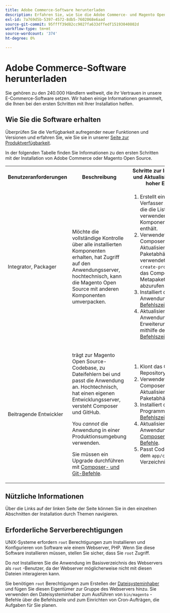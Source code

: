 ```yaml
---
title: Adobe Commerce-Software herunterladen
description: Erfahren Sie, wie Sie die Adobe Commerce- und Magento Open Source-Software herunterladen.
exl-id: 7a769d5b-5397-4572-8db5-7602068e6aad
source-git-commit: 95ffff39d82cc9027fa633dffedf15193040802d
workflow-type: tm+mt
source-wordcount: '374'
ht-degree: 0%

---
```


# Adobe Commerce-Software herunterladen

Sie gehören zu den 240.000 Händlern weltweit, die ihr Vertrauen in unsere E-Commerce-Software setzen. Wir haben einige Informationen gesammelt, die Ihnen bei den ersten Schritten mit Ihrer Installation helfen.

## Wie Sie die Software erhalten

Überprüfen Sie die Verfügbarkeit aufregender neuer Funktionen und Versionen und erfahren Sie, wie Sie sie in unserer [Seite zur Produktverfügbarkeit](https://devdocs.magento.com/release/availability.html).

In der folgenden Tabelle finden Sie Informationen zu den ersten Schritten mit der Installation von Adobe Commerce oder Magento Open Source.

<table>
    <tbody>
        <tr>
            <th>Benutzeranforderungen</th>
            <th>Beschreibung</th>
            <th>Schritte zur Installation und Aktualisierung auf hoher Ebene</th>
            <th>Link "Erste Schritte"</th>
        </tr>
    <tr>
        <td><p>Integrator, Packager</p></td>
        <td><p>Möchte die vollständige Kontrolle über alle installierten Komponenten erhalten, hat Zugriff auf den Anwendungsserver, hochtechnisch, kann die Magento Open Source mit anderen Komponenten umverpacken.</p>
        </td>
        <td><ol><li>Erstellt einen Verfasser <em>Projekt</em> , die die Liste der zu verwendenden Komponenten enthält.</li>
            <li>Verwendet Composer zum Aktualisieren von Paketabhängigkeiten; verwendet <code>composer create-project</code> , um das Composer-Metapaket abzurufen.</li>
            <li>Installiert die Anwendung mit dem <a href="../advanced.md">Befehlszeile</a>.</li>
        <li>Aktualisieren Sie die Anwendung und die Erweiterungen mithilfe des  <a href="../../upgrade/implementation/perform-upgrade.md">Befehlszeile</a>.</li></ol></td>
        <td><p><a href="../composer.md">Metapaket abrufen</a></p></td>
    </tr>
    <tr>
        <td><p>Beitragende Entwickler</p></td>
        <td><p>trägt zur Magento Open Source-Codebase, zu Dateifehlern bei und passt die Anwendung an. Hochtechnisch, hat einen eigenen Entwicklungsserver, versteht Composer und GitHub.</p>
            <p>You <em>cannot</em> die Anwendung in einer Produktionsumgebung verwenden.</p>
      <p>Sie müssen ein Upgrade durchführen mit <a href="../../upgrade/developer/git-installs.md">Composer- und Git-Befehle</a>.</p></td>
        <td><ol><li>Klont das GitHub-Repository.</li>
            <li>Verwendet Composer zum Aktualisieren von Paketabhängigkeiten.</li>
            <li>Installiert das Programm mit <a href="../advanced.md">Befehlszeile</a>.</li>
            <li>Aktualisieren Sie die Anwendung mit <a href="../../upgrade/developer/git-installs.md">Composer- und Git-Befehle</a>.</li>
            <li>Passt Code unter dem <code>app/code</code> Verzeichnis.</li></ol></td>
        <td><p><a href="https://developer.adobe.com/commerce/contributor/guides/install/clone-repository/">GitHub-Repository klonen</a></p></td>
    </tr>
    </tbody>
</table>

## Nützliche Informationen

Über die Links auf der linken Seite der Seite können Sie in den einzelnen Abschnitten der Installation durch Themen navigieren.

## Erforderliche Serverberechtigungen

UNIX-Systeme erfordern `root` Berechtigungen zum Installieren und Konfigurieren von Software wie einem Webserver, PHP. Wenn Sie diese Software installieren müssen, stellen Sie sicher, dass Sie `root` Zugriff.

Do *not* Installieren Sie die Anwendung im Basisverzeichnis des Webservers als `root` -Benutzer, da der Webserver möglicherweise nicht mit diesen Dateien interagieren kann.

Sie benötigen `root` Berechtigungen zum Erstellen der [Dateisysteminhaber](file-system/overview.md) und fügen Sie diesen Eigentümer zur Gruppe des Webservers hinzu. Sie verwenden den Dateisysteminhaber zum Ausführen von `bin/magento` -Befehle über die Befehlszeile und zum Einrichten von Cron-Aufträgen, die Aufgaben für Sie planen.
